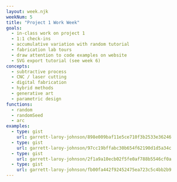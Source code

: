 ```yaml
---
layout: week.njk
weekNum: 5
title: "Project 1 Work Week"
goals:
  - in-class work on project 1
  - 1:1 check-ins
  - accumulative variation with random tutorial
  - fabrication lab tours
  - draw attention to code examples on website
  - SVG export tutorial (see week 6)
concepts:
  - subtractive process
  - CNC / laser cutting
  - digital fabrication
  - hybrid methods
  - generative art
  - parametric design
functions:
  - random
  - randomSeed
  - arc
examples:
  - type: gist
    url: garrett-laroy-johnson/898e009baf11e5ce710f3b2533e36246
  - type: gist
    url: garrett-laroy-johnson/97cc19bffabc30b654f62190d1d5a34c
  - type: gist
    url: garrett-laroy-johnson/2f1a9a10ecb02f5fe0af788b5546cf0a
  - type: gist
    url: garrett-laroy-johnson/fb00fa442f92452475ea723c5c4bb2b9
---
```

